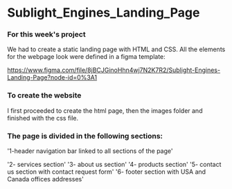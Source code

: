 # Sublight_Engines_Landing_Page

### For this week's project 
We had to create a static landing page with HTML and CSS. All the elements for the webpage look were defined in a figma template: 

https://www.figma.com/file/8jBCJGinoHhn4wj7N2K7R2/Sublight-Engines-Landing-Page?node-id=0%3A1

### To create the website 
I first proceeded to create the html page, then the images folder and finished with the css file. 

### The page is divided in the following sections:

'1-header
	navigation bar linked to all sections of the page'

'2- services section'
'3- about us section'
'4- products section'
'5- contact us section with contact request form'
'6- footer section with USA and Canada offices addresses'
